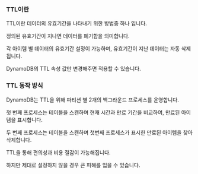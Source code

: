 ### TTL이란
TTL이란 데이터의 유효기간을 나타내기 위한 방법중 하나 입니다.  

정의된 유효기간이 지나면 데이터를 폐기함을 의미합니다.  

각 아이템 별 데이터의 유효기간 설정이 가능하며, 유효기간이 지난 데이터는 자동 삭제됩니다.  

DynamoDB의 TTL 속성 값만 변경해주면 적용할 수 있습니다.

### TTL 동작 방식
DynamoDB는 TTL을 위해 파티션 별 2개의 백그라운드 프로세스를 운영합니다.  

첫 번째 프로세스는 테이블을 스캔하며 현재 시간과 만료 기간을 비교하여, 만료된 아이템을 표시합니다.  

두 번째 프로세스는 테이블을 스캔하며 첫번째 프로세스가 표시한 만료된 아이템을 찾아 삭제합니다.  

TTL을 통해 편의성과 비용 절감이 가능해집니다.  

하지만 제대로 설정하지 않을 경우 큰 피해를 입을 수 있습니다.